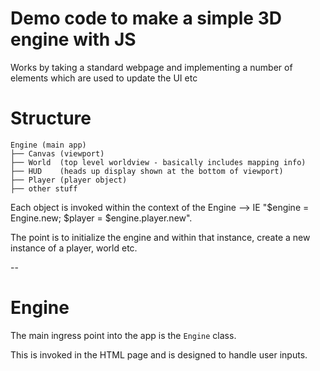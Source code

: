 #  Demo code to make a simple 3D engine with JS
Works by taking a standard webpage and implementing a number of elements which are used to update the UI etc

# Structure 
```
Engine (main app)
├── Canvas (viewport)
├── World  (top level worldview - basically includes mapping info)
├── HUD    (heads up display shown at the bottom of viewport)
├── Player (player object)
├── other stuff
```

Each object is invoked within the context of the Engine --> IE "$engine = Engine.new; $player = $engine.player.new".

The point is to initialize the engine and within that instance, create a new instance of a player, world etc.

--

# Engine

The main ingress point into the app is the `Engine` class.

This is invoked in the HTML page and is designed to handle user inputs.